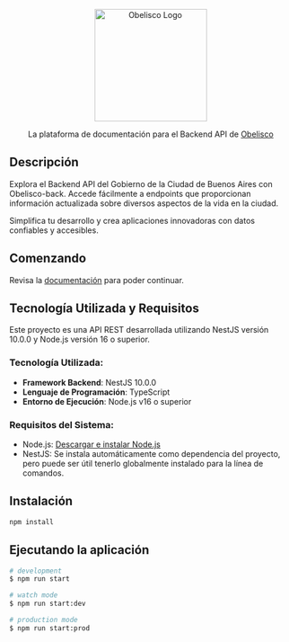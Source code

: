 <p align="center">
  <a href="https://obelisco-back.web.app/" target="blank"><img src="https://gcba.github.io/img/header/Obelisco-logo.svg" width="200" alt="Obelisco Logo" /></a>
</p>

<p align="center">La plataforma de documentación para el Backend API de
<a href="https://obelisco-back.web.app/">Obelisco</a>
</p>

## Descripción

Explora el Backend API del Gobierno de la Ciudad de Buenos Aires con Obelisco-back. Accede fácilmente a endpoints que proporcionan información actualizada sobre diversos aspectos de la vida en la ciudad.

Simplifica tu desarrollo y crea aplicaciones innovadoras con datos confiables y accesibles.

## Comenzando

Revisa la [documentación](https://obelisco-back.web.app/) para poder continuar.


## Tecnología Utilizada y Requisitos

Este proyecto es una API REST desarrollada utilizando NestJS versión 10.0.0 y Node.js versión 16 o superior.

### Tecnología Utilizada:

- **Framework Backend**: NestJS 10.0.0
- **Lenguaje de Programación**: TypeScript
- **Entorno de Ejecución**: Node.js v16 o superior

### Requisitos del Sistema:

- Node.js: [Descargar e instalar Node.js](https://nodejs.org/es/download/)
- NestJS: Se instala automáticamente como dependencia del proyecto, pero puede ser útil tenerlo globalmente instalado para la línea de comandos.


## Instalación

```bash
npm install
```

## Ejecutando la aplicación

```bash
# development
$ npm run start

# watch mode
$ npm run start:dev

# production mode
$ npm run start:prod
```
 